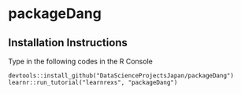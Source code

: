 # packageDang
## Installation Instructions

Type in the following codes in the R Console
```
devtools::install_github("DataScienceProjectsJapan/packageDang")
learnr::run_tutorial("learnrexs", "packageDang")
```
